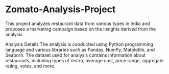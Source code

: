 # Zomato-Analysis-Project

This project analyzes restaurant data from various types in India and proposes a marketing campaign based on the insights derived from the analysis.

Analysis Details The analysis is conducted using Python programming language and various libraries such as Pandas, NumPy, Matplotlib, and Seaborn. The dataset used for analysis contains information about restaurants, including types of restro, average cost, price range, aggregate rating, votes, and more.
